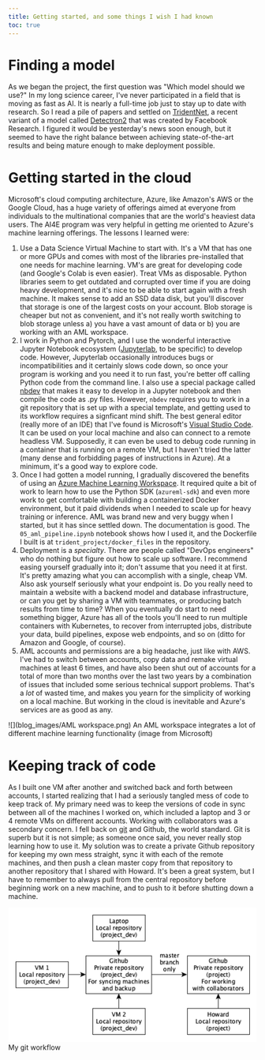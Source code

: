 ```yaml
---
title: Getting started, and some things I wish I had known
toc: true
---
```



# Finding a model
As we began the project, the first question was "Which model should we use?"  In my long science career, I've never participated in a field that is moving as fast as AI.  It is nearly a full-time job just to stay up to date with research.  So I read a pile of papers and settled on [TridentNet](https://github.com/facebookresearch/detectron2/tree/master/projects/TridentNet/), a recent variant of a model called [Detectron2](https://github.com/facebookresearch/detectron2) that was created by Facebook Research.  I figured it would be yesterday's news soon enough, but it seemed to have the right balance between achieving state-of-the-art results and being mature enough to make deployment possible.  

# Getting started in the cloud
Microsoft's cloud computing architecture, Azure, like Amazon's AWS or the Google Cloud, has a huge variety of offerings aimed at everyone from individuals to the multinational companies that are the world's heaviest data users.  The AI4E program was very helpful in getting me oriented to Azure's machine learning offerings.  The lessons I learned were:
1. Use a Data Science Virtual Machine to start with.  It's a VM that has one or more GPUs and comes with most of the libraries pre-installed that one needs for machine learning.  VM's are great for developing code (and Google's Colab is even easier).  Treat VMs as disposable.  Python libraries seem to get outdated and corrupted over time if you are doing heavy development, and it's nice to be able to start again with a fresh machine.  It makes sense to add an SSD data disk, but you'll discover that storage is one of the largest costs on your account.  Blob storage is cheaper but not as convenient, and it's not really worth switching to blob storage unless a) you have a vast amount of data or b) you are working with an AML workspace.
2. I work in Python and Pytorch, and I use the wonderful interactive Jupyter Notebook ecosystem ([Jupyterlab](https://jupyterlab.readthedocs.io/en/stable/), to be specific) to develop code.  However, Jupyterlab occasionally introduces bugs or incompatibilities and it certainly slows code down, so once your program is working and you need it to run fast, you're better off calling Python code from the command line.  I also use a special package called [nbdev](https://nbdev.fast.ai) that makes it easy to develop in a Jupyter notebook and then compile the code as .py files.  However, `nbdev` requires you to work in a git repository that is set up with a special template, and getting used to its workflow requires a signficant mind shift.  The best general editor (really more of an IDE) that I've found is Microsoft's [Visual Studio Code](https://code.visualstudio.com/).   It can be used on your local machine and also can connect to a remote headless VM.  Supposedly, it can even be used to debug code running in a container that is running on a remote VM, but I haven't tried the latter (many dense and forbidding pages of instructions in Azure).  At a minimum, it's a good way to explore code.
3. Once I had gotten a model running, I gradually discovered the benefits of using an [Azure Machine Learning Workspace](https://docs.microsoft.com/en-us/azure/machine-learning/concept-workspace).  It required quite a bit of work to learn how to use the Python SDK (`azureml-sdk`) and even more work to get comfortable with building a containerized Docker environment, but it paid dividends when I needed to scale up for heavy training or inference.  AML was brand new and very buggy when I started, but it has since settled down.  The documentation is good.  The `05_aml_pipeline.ipynb` notebook shows how I used it, and the Dockerfile I built is at `trident_project/docker_files` in the repository.
4. Deployment is a _specialty_.  There are people called "DevOps engineers" who do nothing but figure out how to scale up software.  I recommend easing yourself gradually into it; don't assume that you need it at first.  It's pretty amazing what you can accomplish with a single, cheap VM.  Also ask yourself seriously what your endpoint is.  Do you really need to maintain a website with a backend model and database infrastructure, or can you get by sharing a VM with teammates, or producing batch results from time to time?  When you eventually do start to need something bigger, Azure has all of the tools you'll need to run multiple containers with Kubernetes, to recover from interrupted jobs, distribute your data, build pipelines, expose web endpoints, and so on (ditto for Amazon and Google, of course).
5. AML accounts and permissions are a big headache, just like with AWS.  I've had to switch between accounts, copy data and remake virtual machines at least 6 times, and have also been shut out of accounts for a total of more than two months over the last two years by a combination of issues that included some serious technical support problems.  That's a _lot_ of wasted time, and makes you yearn for the simplicity of working on a local machine.  But working in the cloud is inevitable and Azure's services are as good as any.

![](blog_images/AML workspace.png)
An AML workspace integrates a lot of different machine learning functionality (image from Microsoft)

# Keeping track of code
As I built one VM after another and switched back and forth between accounts, I started realizing that I had a seriously tangled mess of code to keep track of.  My primary need was to keep the versions of code in sync between all of the machines I worked on, which included a laptop and 3 or 4 remote VMs on different accounts.  Working with collaborators was a secondary concern.  I fell back on [git](https://git-scm.com/) and Github, the world standard.  Git is superb but it is not simple; as someone once said, you never really stop learning how to use it.  My solution was to create a private Github repository for keeping my own mess straight, sync it with each of the remote machines, and then push a clean master copy from that repository to another repository that I shared with Howard.  It's been a great system, but I have to remember to always pull from the central repository before beginning work on a new machine, and to push to it before shutting down a machine.

![](blog_images/my_git_workflow.png)
My git workflow
